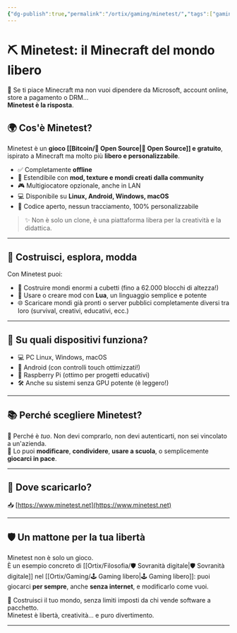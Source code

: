 ```yaml
---
{"dg-publish":true,"permalink":"/ortix/gaming/minetest/","tags":["gaming","open source","minetest","minecraft","sovranità digitale"]}
---
```



# ⛏️ Minetest: il Minecraft del mondo libero

🧱 Se ti piace Minecraft ma non vuoi dipendere da Microsoft, account online, store a pagamento o DRM…  
**Minetest è la risposta**.

## 🌍 Cos'è Minetest?

Minetest è un **gioco [[Bitcoin/🧬 Open Source\|🧬 Open Source]] e gratuito**, ispirato a Minecraft ma molto più **libero e personalizzabile**.

- ✅ Completamente **offline**
- 🧩 Estendibile con **mod, texture e mondi creati dalla community**
- 🎮 Multigiocatore opzionale, anche in LAN
- 💻 Disponibile su **Linux, Android, Windows, macOS**
- 🧠 Codice aperto, nessun tracciamento, 100% personalizzabile

> ✨ Non è solo un clone, è una piattaforma libera per la creatività e la didattica.

---

## 🎨 Costruisci, esplora, modda

Con Minetest puoi:

- 🧱 Costruire mondi enormi a cubetti (fino a 62.000 blocchi di altezza!)
- 🔧 Usare o creare mod con **Lua**, un linguaggio semplice e potente
- 🌐 Scaricare mondi già pronti o server pubblici completamente diversi tra loro (survival, creativi, educativi, ecc.)

---

## 📲 Su quali dispositivi funziona?

- 💻 PC Linux, Windows, macOS
- 📱 Android (con controlli touch ottimizzati!)
- 🐧 Raspberry Pi (ottimo per progetti educativi)
- 🛠️ Anche su sistemi senza GPU potente (è leggero!)

---

## 📚 Perché scegliere Minetest?

🧠 Perché è *tuo*. Non devi comprarlo, non devi autenticarti, non sei vincolato a un'azienda.  
💬 Lo puoi **modificare**, **condividere**, **usare a scuola**, o semplicemente **giocarci in pace**.

---

## 🔗 Dove scaricarlo?

📥 [https://www.minetest.net](https://www.minetest.net)

---

## 🛡️ Un mattone per la tua libertà

Minetest non è solo un gioco.  
È un esempio concreto di [[Ortix/Filosofia/🛡️ Sovranità digitale\|🛡️ Sovranità digitale]] nel [[Ortix/Gaming/🕹️ Gaming libero\|🕹️ Gaming libero]]: puoi giocarci **per sempre**, anche **senza internet**, e modificarlo come vuoi.

🧱 Costruisci il tuo mondo, senza limiti imposti da chi vende software a pacchetto.  
Minetest è libertà, creatività… e puro divertimento.

---
